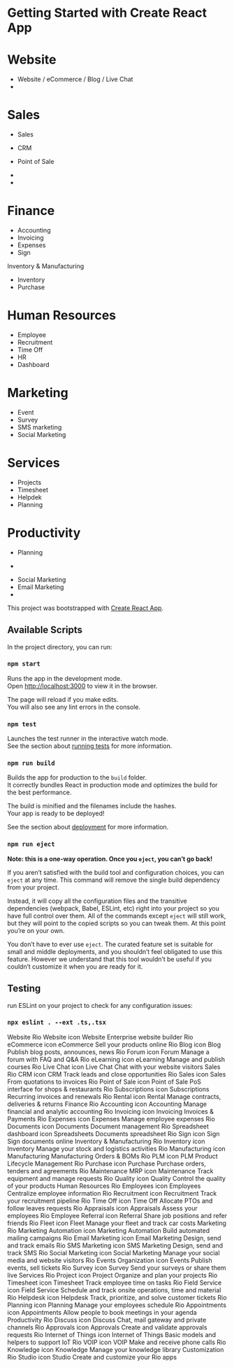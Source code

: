 # Getting Started with Create React App



# Website
- Website / eCommerce / Blog / Live Chat
- 
# Sales
- Sales
- CRM
- Point of Sale
- 

- 
# Finance
- Accounting
- Invoicing
- Expenses
- Sign

Inventory & Manufacturing
- Inventory
- Purchase

# Human Resources
- Employee
- Recruitment
- Time Off
- HR
- Dashboard
  
# Marketing
- Event
- Survey
- SMS marketing
- Social Marketing

# Services
- Projects
- Timesheet
- Helpdek
- Planning

# Productivity
- Planning

- 


<!-- Possible -->
- Social Marketing
- Email Marketing
- 
This project was bootstrapped with [Create React App](https://github.com/facebook/create-react-app).


## Available Scripts

In the project directory, you can run:

### `npm start`

Runs the app in the development mode.\
Open [http://localhost:3000](http://localhost:3000) to view it in the browser.

The page will reload if you make edits.\
You will also see any lint errors in the console.

### `npm test`

Launches the test runner in the interactive watch mode.\
See the section about [running tests](https://facebook.github.io/create-react-app/docs/running-tests) for more information.

### `npm run build`

Builds the app for production to the `build` folder.\
It correctly bundles React in production mode and optimizes the build for the best performance.

The build is minified and the filenames include the hashes.\
Your app is ready to be deployed!

See the section about [deployment](https://facebook.github.io/create-react-app/docs/deployment) for more information.

### `npm run eject`

**Note: this is a one-way operation. Once you `eject`, you can’t go back!**

If you aren’t satisfied with the build tool and configuration choices, you can `eject` at any time. This command will remove the single build dependency from your project.

Instead, it will copy all the configuration files and the transitive dependencies (webpack, Babel, ESLint, etc) right into your project so you have full control over them. All of the commands except `eject` will still work, but they will point to the copied scripts so you can tweak them. At this point you’re on your own.

You don’t have to ever use `eject`. The curated feature set is suitable for small and middle deployments, and you shouldn’t feel obligated to use this feature. However we understand that this tool wouldn’t be useful if you couldn’t customize it when you are ready for it.

## Testing

run ESLint on your project to check for any configuration issues:

### `npx eslint . --ext .ts,.tsx`

<!-- APPS -->
Website
Rio Website icon
Website
Enterprise website builder
Rio eCommerce icon
eCommerce
Sell your products online
Rio Blog icon
Blog
Publish blog posts, announces, news
Rio Forum icon
Forum
Manage a forum with FAQ and Q&A
Rio eLearning icon
eLearning
Manage and publish courses
Rio Live Chat icon
Live Chat
Chat with your website visitors
Sales
Rio CRM icon
CRM
Track leads and close opportunities
Rio Sales icon
Sales
From quotations to invoices
Rio Point of Sale icon
Point of Sale
PoS interface for shops & restaurants
Rio Subscriptions icon
Subscriptions
Recurring invoices and renewals
Rio Rental icon
Rental
Manage contracts, deliveries & returns
Finance
Rio Accounting icon
Accounting
Manage financial and analytic accounting
Rio Invoicing icon
Invoicing
Invoices & Payments
Rio Expenses icon
Expenses
Manage employee expenses
Rio Documents icon
Documents
Document management
Rio Spreadsheet dashboard icon
Spreadsheets
Documents spreadsheet
Rio Sign icon
Sign
Sign documents online
Inventory & Manufacturing
Rio Inventory icon
Inventory
Manage your stock and logistics activities
Rio Manufacturing icon
Manufacturing
Manufacturing Orders & BOMs
Rio PLM icon
PLM
Product Lifecycle Management
Rio Purchase icon
Purchase
Purchase orders, tenders and agreements
Rio Maintenance MRP icon
Maintenance
Track equipment and manage requests
Rio Quality icon
Quality
Control the quality of your products
Human Resources
Rio Employees icon
Employees
Centralize employee information
Rio Recruitment icon
Recruitment
Track your recruitment pipeline
Rio Time Off icon
Time Off
Allocate PTOs and follow leaves requests
Rio Appraisals icon
Appraisals
Assess your employees
Rio Employee Referral icon
Referral
Share job positions and refer friends
Rio Fleet icon
Fleet
Manage your fleet and track car costs
Marketing
Rio Marketing Automation icon
Marketing Automation
Build automated mailing campaigns
Rio Email Marketing icon
Email Marketing
Design, send and track emails
Rio SMS Marketing icon
SMS Marketing
Design, send and track SMS
Rio Social Marketing icon
Social Marketing
Manage your social media and website visitors
Rio Events Organization icon
Events
Publish events, sell tickets
Rio Survey icon
Survey
Send your surveys or share them live
Services
Rio Project icon
Project
Organize and plan your projects
Rio Timesheet icon
Timesheet
Track employee time on tasks
Rio Field Service icon
Field Service
Schedule and track onsite operations, time and material
Rio Helpdesk icon
Helpdesk
Track, prioritize, and solve customer tickets
Rio Planning icon
Planning
Manage your employees schedule
Rio Appointments icon
Appointments
Allow people to book meetings in your agenda
Productivity
Rio Discuss icon
Discuss
Chat, mail gateway and private channels
Rio Approvals icon
Approvals
Create and validate approvals requests
Rio Internet of Things icon
Internet of Things
Basic models and helpers to support IoT
Rio VOIP icon
VOIP
Make and receive phone calls
Rio Knowledge icon
Knowledge
Manage your knowledge library
Customization
Rio Studio icon
Studio
Create and customize your Rio apps
